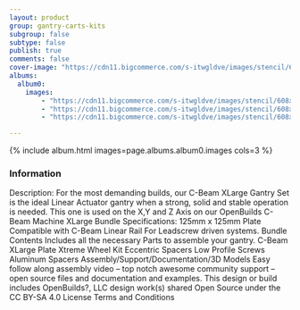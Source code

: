 ```yaml
---
layout: product
group: gantry-carts-kits
subgroup: false
subtype: false
publish: true
comments: false
cover-image: "https://cdn11.bigcommerce.com/s-itwgldve/images/stencil/608x608/products/633/3749/XL_gantry_plate_profile_pic_Watermark_template__93697.1675310611.png?c=2"
albums:
  album0:
    images:
        - "https://cdn11.bigcommerce.com/s-itwgldve/images/stencil/608x608/products/633/3749/XL_gantry_plate_profile_pic_Watermark_template__93697.1675310611.png?c=2"
        - "https://cdn11.bigcommerce.com/s-itwgldve/images/stencil/608x608/products/633/3750/Xl_gantry_Set_plate__27247.1675310611.png?c=2"
        - "https://cdn11.bigcommerce.com/s-itwgldve/images/stencil/608x608/products/633/3748/XL_gantry_set_in_use_pic_Watermark__70251.1675310611.png?c=2"

---
```


{% include album.html images=page.albums.album0.images cols=3 %}

### Information

Description:
 For the most demanding builds, our C-Beam XLarge Gantry Set is the ideal Linear Actuator gantry when a strong, solid and stable operation is needed. This one is used on the X,Y  and Z Axis on our OpenBuilds C-Beam Machine XLarge Bundle   Specifications: 125mm x 125mm Plate Compatible with C-Beam Linear Rail For Leadscrew driven systems. Bundle Contents Includes all the necessary Parts to assemble your gantry. C-Beam XLarge Plate Xtreme Wheel Kit Eccentric Spacers Low Profile Screws Aluminum Spacers Assembly/Support/Documentation/3D Models Easy follow along assembly video – top notch awesome community support – open source files and documentation and examples. This design or build includes  OpenBuilds?, LLC design work(s) shared Open Source under the CC BY-SA 4.0 License Terms and Conditions   

